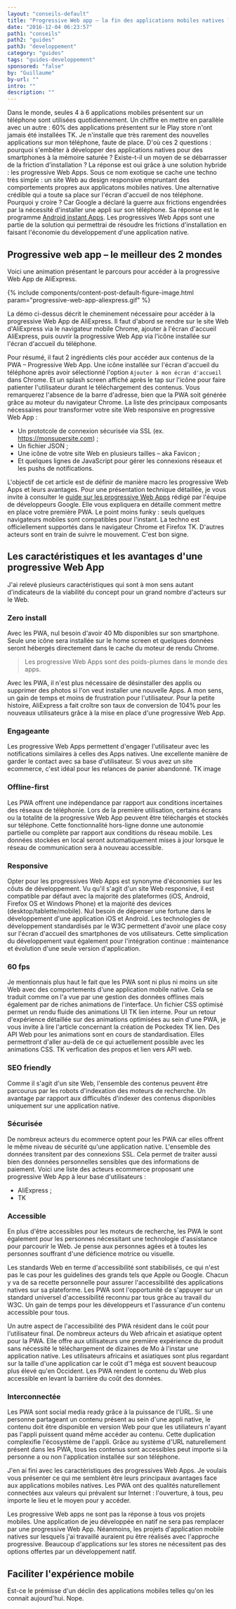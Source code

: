 ```yaml
---
layout: "conseils-default"
title: "Progressive Web app – la fin des applications mobiles natives ?"
date: "2016-12-04 06:23:57"
path1: "conseils"
path2: "guides"
path3: "developpement"
category: "guides"
tags: "guides-developpement"
sponsored: "false"
by: "Guillaume"
by-url: ""
intro: ""
description: ""
---
```


Dans le monde, seules 4 à 6 applications mobiles présentent sur un téléphone sont utilisées quotidiennement. Un chiffre en mettre en parallèle avec un autre : 60% des applications présentent sur le Play store n'ont jamais été installées TK. Je n'installe que très rarement des nouvelles applications sur mon téléphone, faute de place. D'où ces 2 questions : pourquoi s'embêter à développer des applications natives pour des smartphones à la mémoire saturée ? Existe-t-il un moyen de se débarrasser de la friction d'installation ?
La réponse est oui grâce à une solution hybride : les progressive Web Apps.
Sous ce nom exotique se cache une techno très simple : un site Web au design responsive empruntant des comportements propres aux applicatons mobiles natives. Une alternative crédible qui a toute sa place sur l'écran d'accueil de nos téléphone.
Pourquoi y croire ? Car Google a déclaré la guerre aux frictions engendrées par la nécessité d'installer une appli sur son téléphone. Sa réponse est le programme [Android instant Apps](https://developer.android.com/topic/instant-apps/index.html). Les progressives Web Apps sont une partie de la solution qui permettrai de résoudre les frictions d'installation en faisant l'économie du développement d'une application native.

## Progressive web app – le meilleur des 2 mondes
Voici une animation présentant le parcours pour accéder à la progressive Web App de AliExpress.

{% include components/content-post-default-figure-image.html param="progressive-web-app-aliexpress.gif" %}

La démo ci-dessus décrit le cheminement nécessaire pour accéder à la progressive Web App de AliExpress. Il faut d'abord se rendre sur le site Web d'AliExpress via le navigateur mobile Chrome, ajouter à l'écran d'accueil AliExpress, puis ouvrir la progressive Web App via l'icône installée sur l'écran d'accueil du téléphone.

Pour résumé, il faut 2 ingrédients clés pour accéder aux contenus de la PWA – Progressive Web App. Une icône installée sur l'écran d'accueil du téléphone après avoir sélectionné l'option `Ajouter à mon écran d'accueil` dans Chrome. Et un splash screen affiché après le tap sur l'icône pour faire patienter l'utilisateur durant le téléchargement des contenus.
Vous remarquerez l'absence de la barre d'adresse, bien que la PWA soit générée grâce au moteur du navigateur Chrome.
La liste des principaux composants nécessaires pour transformer votre site Web responsive en progressive Web App :
- Un prototcole de connexion sécurisée via SSL (ex. https://monsupersite.com) ;
- Un fichier JSON ;
- Une icône de votre site Web en plusieurs tailles – aka Favicon ;
- Et quelques lignes de JavaScript pour gérer les connexions réseaux et les pushs de notifications.

L'objectif de cet article est de définir de manière macro les progressive Web Apps et leurs avantages. Pour une présentation technique détaillée, je vous invite à consulter le [guide sur les progressive Web Apps][eda538a3] rédigé par l'équipe de développeurs Google. Elle vous expliquera en détaille comment mettre en place votre première PWA. Le point moins funky : seuls quelques navigateurs mobiles sont compatibles pour l'instant. La techno est officiellement supportés dans le navigateur Chrome et Firefox TK. D'autres acteurs sont en train de suivre le mouvement. C'est bon signe.

  [eda538a3]: https://developers.google.com/web/progressive-web-apps/ "Guide progressive Web Apps"

## Les caractéristiques et les avantages d'une progressive Web App
J'ai relevé plusieurs caractéristiques qui sont à mon sens autant d'indicateurs de la viabilité du concept pour un grand nombre d'acteurs sur le Web.

### Zero install
Avec les PWA, nul besoin d'avoir 40 Mb disponibles sur son smartphone. Seule une icône sera installée sur le home screen et quelques données seront hébergés directement dans le cache du moteur de rendu Chrome.

> Les progressive Web Apps sont des poids-plumes dans le monde des apps.

Avec les PWA, il n'est plus nécessaire de désinstaller des applis ou supprimer des photos si l'on veut installer une nouvelle Apps. A mon sens, un gain de temps et moins de frustration pour l'utilisateur.
Pour la petite histoire, AliExpress a fait croître son taux de conversion de 104% pour les nouveaux utilisateurs grâce à la mise en place d'une progressive Web App.

### Engageante
Les progressive Web Apps permettent d'engager l'utilisateur avec les notifications similaires à celles des Apps natives. Une excellente manière de garder le contact avec sa base d'utilisateur. Si vous avez un site ecommerce, c'est idéal pour les relances de panier abandonné.
TK image

### Offline-first
Les PWA offrent une indépendance par rapport aux conditions incertaines des réseaux de téléphonie. Lors de la première utilisation, certains écrans ou la totalité de la progressive Web App peuvent être téléchargés et stockés sur téléphone. Cette fonctionnalité hors-ligne donne une autonomie partielle ou complète par rapport aux conditions du réseau mobile. Les données stockées en local seront automatiquement mises à jour lorsque le réseau de communication sera à nouveau accessible.

### Responsive
Opter pour les progressives Web Apps est synonyme d'économies sur les côuts de développement. Vu qu'il s'agit d'un site Web responsive, il est compatible par défaut avec la majorité des plateformes (iOS, Android, Firefox OS et Windows Phone) et la majorité des devices (desktop/tablette/mobile). Nul besoin de dépenser une fortune dans le développement d'une application iOS et Android. Les technologies de développement standardisés par le W3C permettent d'avoir une place cosy sur l'écran d'accueil des smartphones de vos utilisateurs. Cette simplication du développement vaut également pour l'intégration continue : maintenance et évolution d'une seule version d'application.

### 60 fps
Je mentionnais plus haut le fait que les PWA sont ni plus ni moins un site Web avec des comportements d'une application mobile native. Cela se traduit comme on l'a vue par une gestion des données offlines mais également par de riches animations de l'interface. Un fichier CSS optimisé permet un rendu fluide des animations UI TK lien interne. Pour un retour d'expérience détaillée sur des animations optimisées au sein d'une PWA, je vous invite à lire l'article concernant la création de Pockedex TK lien. Des API Web pour les animations sont en cours de standardisation. Elles permettront d'aller au-delà de ce qui actuellement possible avec les animations CSS. TK verfication des propos et lien vers API web.

### SEO friendly
Comme il s'agit d'un site Web, l'ensemble des contenus peuvent être parcourus par les robots d'indexation des moteurs de recherche. Un avantage par rapport aux difficultés d'indexer des contenus disponibles uniquement sur une application native.

### Sécurisée
De nombreux acteurs du ecommerce optent pour les PWA car elles offrent le même niveau de sécurité qu'une application native. L'ensemble des données transitent par des connexions SSL. Cela permet de traiter aussi bien des données personnelles sensibles que des informations de paiement. Voici une liste des acteurs ecommerce proposant une progressive Web App à leur base d'utilisateurs :
- AliExpress ;
- TK

### Accessible
En plus d'être accessibles pour les moteurs de recherche, les PWA le sont également pour les personnes nécessitant une technologie d'assistance pour parcourir le Web. Je pense aux personnes agées et à toutes les personnes souffrant d'une déficience motrice ou visuelle.

Les standards Web en terme d'accessibilité sont stabibilisés, ce qui n'est pas le cas pour les guidelines des grands tels que Apple ou Google. Chacun y va de sa recette personnelle pour assurer l'accessibilité des applications natives sur sa plateforme.
Les PWA sont l'opportunité de s'appuyer sur un standard universel d'accessibilité reconnu par tous grâce au travail du W3C. Un gain de temps pour les développeurs et l'assurance d'un contenu accessible pour tous.

Un autre aspect de l'accessibilité des PWA résident dans le coût pour l'utilisateur final. De nombreux acteurs du Web africain et asiatique optent pour la PWA. Elle offre aux utilisateurs une première expérience du produit sans nécessité le téléchargement de dizaines de Mo à l'instar une application native. Les utilisateurs africains et asiatiques sont plus regardant sur la taille d'une application car le coût d'1 méga est souvent beaucoup plus élevé qu'en Occident. Les PWA rendent le contenu du Web plus accessible en levant la barrière du coût des données.

### Interconnectée
Les PWA sont social media ready grâce à la puissance de l'URL. Si une personne partageant un contenu présent au sein d'une appli native, le contenu doit être disponible en version Web pour que les utiliateurs n'ayant pas l'appli puissent quand même accéder au contenu. Cette duplication complexifie l'écosystème de l'appli. Grâce au système d'URL naturellement présent dans les PWA, tous les contenus sont accessibles peut importe si la personne a ou non l'application installée sur son téléphone.

J'en ai fini avec les caractéristiques des progressives Web Apps. Je voulais vous présenter ce qui me semblent être leurs principaux avantages face aux applications mobiles natives.
Les PWA ont des qualités naturellement connectées aux valeurs qui prévalent sur Internet : l'ouverture, à tous, peu importe le lieu et le moyen pour y accéder.

Les progressive Web apps ne sont pas la réponse à tous vos projets mobiles. Une application de jeu développée en natif ne sera pas remplacer par une progressive Web App. Néanmoins, les projets d'application mobile natives sur lesquels j'ai travaillé auraient pu être réalisés avec l'approche progressive. Beaucoup d'applications sur les stores ne nécessitent pas des options offertes par un développement natif.



## Faciliter l'expérience mobile
Est-ce le prémisse d'un déclin des applications mobiles telles qu'on les connait aujourd'hui. Nope.
